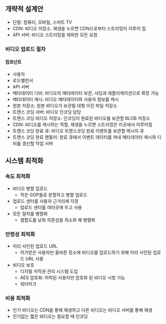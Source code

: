 ## 개략적 설계안
* 단말: 컴퓨터, 모바일, 스마트 TV
* CDN: 비디오 저장소. 재생을 누르면 CDN으로부터 스트리밍이 이루어 짐
* API 서버: 비디오 스트리밍을 제외한 모든 요청

### 비디오 업로드 절차
#### 컴포넌트
* 사용자
* 로드밸런서
* API 서버
* 메타데이터 디비: 비디오의 메타데이터 보관, 샤딩과 레플리케이션으로 확장 가능
* 메타데이터 캐시: 비디오 메타데이터와 사용자 정보를 캐시
* 원본 저장소: 원본 비디오가 보관될 대형 이진 파일 저장소
* 트랜스 코딩 서버: 비디오 인코딩 담당
* 트랜스 코딩 비디오 저장소: 인코딩이 완료된 비디오를 보관할 BLOB 저장소
* CDN: 비디오를 캐시하는 역할, 재생을 누르면 스트리밍은 이곳에서 이루어짐
* 트랜스 코딩 완료 큐: 비디오 트랜스코딩 완료 이벤트를 보관할 메시지 큐
* 트랜스 코딩 완료 핸들러: 완료 큐에서 이벤트 데이터를 꺼내 메타데이터 캐시와 디비를 갱신할 작업 서버

## 시스템 최적화
### 속도 최적화
* 비디오 병렬 업로드
  * 작은 GOP들로 분할하고 병렬 업로드
* 업로드 센터를 사용자 근거리에 지정
  * 업로드 센터를 여러곳에 두고 사용
* 모든 절차를 병렬화
  * 결합도를 낮춰 의존성을 최소화 해 병렬화

### 안정성 최적화
* 미리 사인된 업로드 URL
  * 허가받은 사용자만 올바른 장소에 비디오를 업로드하기 위해 미리 사인된 업로드 URL 사용
* 비디오 보호
  * 디지털 저작권 관리 시스템 도입
  * AES 암호화: 허락된 사용자만 암호화 된 비디오 시청 가능
  * 워터마크

### 비용 최적화
* 인기 비디오는 CDN을 통해 재생하고 다른 비디오는 비디오 서버를 통해 재생
* 인기없는 짧은 비디오는 필요할 때 인코딩









